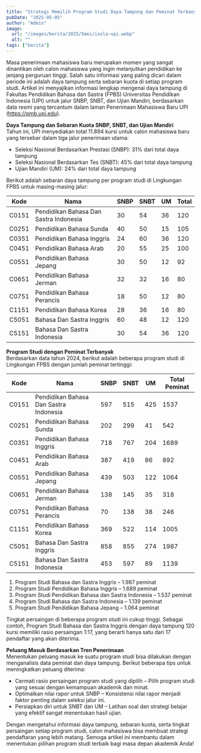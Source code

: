 ```yaml
---
title: "Strategi Memilih Program Studi Daya Tampung dan Peminat Terbanyak di UPI"
pubDate: "2025-05-05"
author: "Admin"
image:
  url: "/images/berita/2025/5mei/isola-upi.webp"
  alt: ""
tags: ["berita"]
---
```


Masa penerimaan mahasiswa baru merupakan momen yang sangat dinantikan oleh calon mahasiswa yang ingin melanjutkan pendidikan ke jenjang perguruan tinggi. Salah satu informasi yang paling dicari dalam periode ini adalah daya tampung serta sebaran kuota di setiap program studi. Artikel ini menyajikan informasi lengkap mengenai daya tampung di Fakultas Pendidikan Bahasa dan Sastra (FPBS) Universitas Pendidikan Indonesia (UPI) untuk jalur SNBP, SNBT, dan Ujian Mandiri, berdasarkan data resmi yang tercantum dalam laman Penerimaan Mahasiswa Baru UPI (https://pmb.upi.edu).

**Daya Tampung dan Sebaran Kuota SNBP, SNBT, dan Ujian Mandiri**  
Tahun ini, UPI menyediakan total 11.894 kursi untuk calon mahasiswa baru yang tersebar dalam tiga jalur penerimaan utama:
- Seleksi Nasional Berdasarkan Prestasi (SNBP): 31% dari total daya tampung  
- Seleksi Nasional Berdasarkan Tes (SNBT): 45% dari total daya tampung  
- Ujian Mandiri (UM): 24% dari total daya tampung  

Berikut adalah sebaran daya tampung per program studi di Lingkungan FPBS untuk masing-masing jalur:

| Kode  | Nama                                 | SNBP | SNBT | UM  | Total |
|-------|--------------------------------------|------|------|-----|-------|
| C0151 | Pendidikan Bahasa Dan Sastra Indonesia | 30   | 54   | 36  | 120   |
| C0251 | Pendidikan Bahasa Sunda              | 40   | 50   | 15  | 105   |
| C0351 | Pendidikan Bahasa Inggris            | 24   | 60   | 36  | 120   |
| C0451 | Pendidikan Bahasa Arab               | 20   | 55   | 25  | 100   |
| C0551 | Pendidikan Bahasa Jepang             | 30   | 50   | 12  | 92    |
| C0651 | Pendidikan Bahasa Jerman             | 32   | 32   | 16  | 80    |
| C0751 | Pendidikan Bahasa Perancis           | 18   | 50   | 12  | 80    |
| C1151 | Pendidikan Bahasa Korea              | 28   | 36   | 16  | 80    |
| C5051 | Bahasa Dan Sastra Inggris            | 60   | 48   | 12  | 120   |
| C5151 | Bahasa Dan Sastra Indonesia          | 30   | 54   | 36  | 120   |

**Program Studi dengan Peminat Terbanyak**  
Berdasarkan data tahun 2024, berikut adalah beberapa program studi di Lingkungan FPBS dengan jumlah peminat tertinggi:

| Kode  | Nama                                 | SNBP | SNBT | UM  | Total Peminat |
|-------|--------------------------------------|------|------|-----|---------------|
| C0151 | Pendidikan Bahasa Dan Sastra Indonesia | 597  | 515  | 425 | 1537          |
| C0251 | Pendidikan Bahasa Sunda              | 202  | 299  | 41  | 542           |
| C0351 | Pendidikan Bahasa Inggris            | 718  | 767  | 204 | 1689          |
| C0451 | Pendidikan Bahasa Arab               | 387  | 419  | 86  | 892           |
| C0551 | Pendidikan Bahasa Jepang             | 439  | 503  | 122 | 1064          |
| C0651 | Pendidikan Bahasa Jerman             | 138  | 145  | 35  | 318           |
| C0751 | Pendidikan Bahasa Perancis           | 70   | 138  | 38  | 246           |
| C1151 | Pendidikan Bahasa Korea              | 369  | 522  | 114 | 1005          |
| C5051 | Bahasa Dan Sastra Inggris            | 858  | 855  | 274 | 1987          |
| C5151 | Bahasa Dan Sastra Indonesia          | 453  | 597  | 89  | 1139          |

1. Program Studi Bahasa dan Sastra Inggris – 1.987 peminat  
2. Program Studi Pendidikan Bahasa Inggris – 1.689 peminat  
3. Program Studi Pendidikan Bahasa dan Sastra Indonesia – 1.537 peminat  
4. Program Studi Bahasa dan Sastra Indonesia – 1.139 peminat  
5. Program Studi Pendidikan Bahasa Jepang – 1.064 peminat  

Tingkat persaingan di beberapa program studi ini cukup tinggi. Sebagai contoh, Program Studi Bahasa dan Sastra Inggris dengan daya tampung 120 kursi memiliki rasio persaingan 1:17, yang berarti hanya satu dari 17 pendaftar yang akan diterima.

**Peluang Masuk Berdasarkan Tren Penerimaan**  
Menentukan peluang masuk ke suatu program studi bisa dilakukan dengan menganalisis data peminat dan daya tampung. Berikut beberapa tips untuk meningkatkan peluang diterima:
- Cermati rasio persaingan program studi yang dipilih – Pilih program studi yang sesuai dengan kemampuan akademik dan minat.  
- Optimalkan nilai rapor untuk SNBP – Konsistensi nilai rapor menjadi faktor penting dalam seleksi jalur ini.  
- Persiapkan diri untuk SNBT dan UM – Latihan soal dan strategi belajar yang efektif sangat menentukan hasil ujian.  

Dengan mengetahui informasi daya tampung, sebaran kuota, serta tingkat persaingan setiap program studi, calon mahasiswa bisa membuat strategi pendaftaran yang lebih matang. Semoga artikel ini membantu dalam menentukan pilihan program studi terbaik bagi masa depan akademik Anda!  
